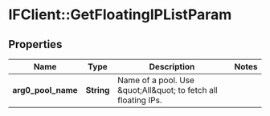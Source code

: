 # IFClient::GetFloatingIPListParam

## Properties
Name | Type | Description | Notes
------------ | ------------- | ------------- | -------------
**arg0_pool_name** | **String** | Name of a pool. Use \&quot;All\&quot; to fetch all floating IPs. | 


